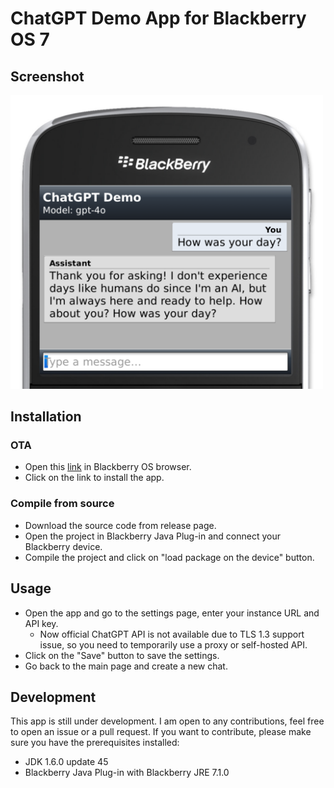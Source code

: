 # ChatGPT Demo App for Blackberry OS 7

## Screenshot

<img src="screenshots/screenshot.png" width="500">

## Installation

### OTA

- Open this [link](http://bbchatgpt.slashblade.top/) in Blackberry OS browser.
- Click on the link to install the app.

### Compile from source

- Download the source code from release page.
- Open the project in Blackberry Java Plug-in and connect your Blackberry device.
- Compile the project and click on "load package on the device" button.

## Usage

- Open the app and go to the settings page, enter your instance URL and API key.
    - Now official ChatGPT API is not available due to TLS 1.3 support issue, so you need to temporarily use a proxy or self-hosted API.
- Click on the "Save" button to save the settings.
- Go back to the main page and create a new chat.

## Development

This app is still under development. I am open to any contributions, feel free to open an issue or a pull request. If you want to contribute, please make sure you have the prerequisites installed:

- JDK 1.6.0 update 45
- Blackberry Java Plug-in with Blackberry JRE 7.1.0
